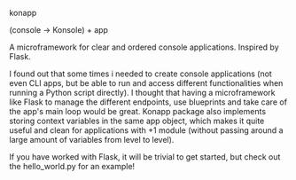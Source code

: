 konapp

(console -> Konsole) + app

A microframework for clear and ordered console applications. Inspired by Flask.

I found out that some times i needed to create console applications (not even CLI apps, but be able to run and access 
different functionalities when running a Python script directly). I thought that having a microframework like Flask
to manage the different endpoints, use blueprints and take care of the app's main loop would be great. Konapp package 
also implements storing context variables in the same app object, which makes it quite useful and clean for applications
with +1 module (without passing around a large amount of variables from level to level).

If you have worked with Flask, it will be trivial to get started, but check out the hello_world.py for an example! 